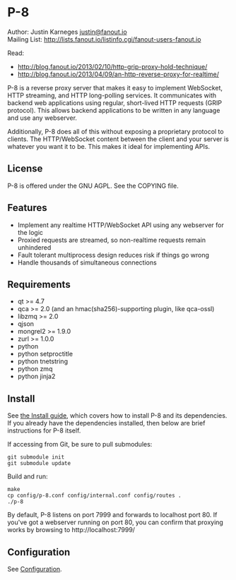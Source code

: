 P-8
=======
Author: Justin Karneges <justin@fanout.io>  
Mailing List: http://lists.fanout.io/listinfo.cgi/fanout-users-fanout.io

Read:
  * http://blog.fanout.io/2013/02/10/http-grip-proxy-hold-technique/
  * http://blog.fanout.io/2013/04/09/an-http-reverse-proxy-for-realtime/

P-8 is a reverse proxy server that makes it easy to implement WebSocket, HTTP streaming, and HTTP long-polling services. It communicates with backend web applications using regular, short-lived HTTP requests (GRIP protocol). This allows backend applications to be written in any language and use any webserver.

Additionally, P-8 does all of this without exposing a proprietary protocol to clients. The HTTP/WebSocket content between the client and your server is whatever you want it to be. This makes it ideal for implementing APIs.

License
-------

P-8 is offered under the GNU AGPL. See the COPYING file.

Features
--------

  * Implement any realtime HTTP/WebSocket API using any webserver for the logic
  * Proxied requests are streamed, so non-realtime requests remain unhindered
  * Fault tolerant multiprocess design reduces risk if things go wrong
  * Handle thousands of simultaneous connections

Requirements
------------

  * qt >= 4.7
  * qca >= 2.0 (and an hmac(sha256)-supporting plugin, like qca-ossl)
  * libzmq >= 2.0
  * qjson
  * mongrel2 >= 1.9.0
  * zurl >= 1.0.0
  * python
  * python setproctitle
  * python tnetstring
  * python zmq
  * python jinja2

Install
-------

See [the Install guide](/fanout/p-8/wiki/Install), which covers how to install P-8 and its dependencies. If you already have the dependencies installed, then below are brief instructions for P-8 itself.

If accessing from Git, be sure to pull submodules:

    git submodule init
    git submodule update

Build and run:

    make
    cp config/p-8.conf config/internal.conf config/routes .
    ./p-8

By default, P-8 listens on port 7999 and forwards to localhost port 80. If you've got a webserver running on port 80, you can confirm that proxying works by browsing to http://localhost:7999/

Configuration
-------------

See [Configuration](/fanout/p-8/wiki/Configuration).
